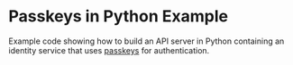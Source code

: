 # Passkeys in Python Example

Example code showing how to build an API server in Python containing an identity
service that uses [passkeys](https://fidoalliance.org/passkeys/) for
authentication.
